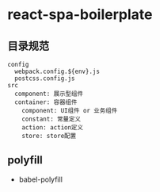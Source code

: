 # react-spa-boilerplate

## 目录规范

```
config
  webpack.config.${env}.js
  postcss.config.js
src
  component: 展示型组件
  container: 容器组件
    component: UI组件 or 业务组件
    constant: 常量定义
    action: action定义
    store: store配置
```

## polyfill

* babel-polyfill
